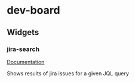 # dev-board

## Widgets

### jira-search
[Documentation](./doc/jira-search-widget.md)

Shows results of jira issues for a given JQL query